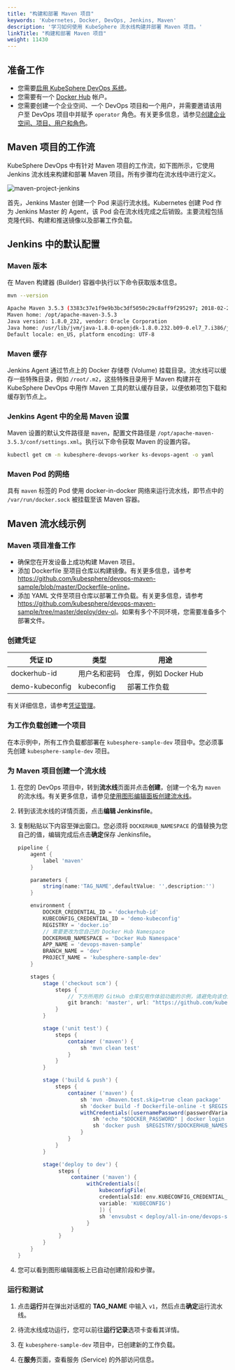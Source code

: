 ```yaml
---
title: "构建和部署 Maven 项目"
keywords: 'Kubernetes, Docker, DevOps, Jenkins, Maven'
description: '学习如何使用 KubeSphere 流水线构建并部署 Maven 项目。'
linkTitle: "构建和部署 Maven 项目"
weight: 11430
---
```


## 准备工作

- 您需要[启用 KubeSphere DevOps 系统](../../../pluggable-components/devops/)。
- 您需要有一个 [Docker Hub](http://www.dockerhub.com/) 帐户。
- 您需要创建一个企业空间、一个 DevOps 项目和一个用户，并需要邀请该用户至 DevOps 项目中并赋予 `operator` 角色。有关更多信息，请参见[创建企业空间、项目、用户和角色](../../../quick-start/create-workspace-and-project/)。

## Maven 项目的工作流

KubeSphere DevOps 中有针对 Maven 项目的工作流，如下图所示，它使用 Jenkins 流水线来构建和部署 Maven 项目。所有步骤均在流水线中进行定义。

![maven-project-jenkins](/images/docs/zh-cn/devops-user-guide/examples/build-and-deploy-maven-project/maven-project-jenkins.png)

首先，Jenkins Master 创建一个 Pod 来运行流水线。Kubernetes 创建 Pod 作为 Jenkins Master 的 Agent，该 Pod 会在流水线完成之后销毁。主要流程包括克隆代码、构建和推送镜像以及部署工作负载。

## Jenkins 中的默认配置

### Maven 版本

在 Maven 构建器 (Builder) 容器中执行以下命令获取版本信息。

```bash
mvn --version

Apache Maven 3.5.3 (3383c37e1f9e9b3bc3df5050c29c8aff9f295297; 2018-02-24T19:49:05Z)
Maven home: /opt/apache-maven-3.5.3
Java version: 1.8.0_232, vendor: Oracle Corporation
Java home: /usr/lib/jvm/java-1.8.0-openjdk-1.8.0.232.b09-0.el7_7.i386/jre
Default locale: en_US, platform encoding: UTF-8
```

### Maven 缓存

Jenkins Agent 通过节点上的 Docker 存储卷 (Volume) 挂载目录。流水线可以缓存一些特殊目录，例如 `/root/.m2`，这些特殊目录用于 Maven 构建并在 KubeSphere DevOps 中用作 Maven 工具的默认缓存目录，以便依赖项包下载和缓存到节点上。

### Jenkins Agent 中的全局 Maven 设置

Maven 设置的默认文件路径是 `maven`，配置文件路径是 `/opt/apache-maven-3.5.3/conf/settings.xml`。执行以下命令获取 Maven 的设置内容。

```bash
kubectl get cm -n kubesphere-devops-worker ks-devops-agent -o yaml
```

### Maven Pod 的网络

具有 `maven` 标签的 Pod 使用 docker-in-docker 网络来运行流水线，即节点中的 `/var/run/docker.sock` 被挂载至该 Maven 容器。

## Maven 流水线示例

### Maven 项目准备工作

- 确保您在开发设备上成功构建 Maven 项目。
- 添加 Dockerfile 至项目仓库以构建镜像。有关更多信息，请参考 <https://github.com/kubesphere/devops-maven-sample/blob/master/Dockerfile-online>。
- 添加 YAML 文件至项目仓库以部署工作负载。有关更多信息，请参考 <https://github.com/kubesphere/devops-maven-sample/tree/master/deploy/dev-ol>。如果有多个不同环境，您需要准备多个部署文件。

### 创建凭证

| 凭证 ID         | 类型       | 用途                  |
| --------------- | ---------- | --------------------- |
| dockerhub-id    | 用户名和密码   | 仓库，例如 Docker Hub |
| demo-kubeconfig | kubeconfig | 部署工作负载          |

有关详细信息，请参考[凭证管理](../../how-to-use/devops-settings/credential-management/)。

### 为工作负载创建一个项目

在本示例中，所有工作负载都部署在 `kubesphere-sample-dev` 项目中。您必须事先创建 `kubesphere-sample-dev` 项目。

### 为 Maven 项目创建一个流水线

1. 在您的 DevOps 项目中，转到**流水线**页面并点击**创建**，创建一个名为 `maven` 的流水线。有关更多信息，请参见[使用图形编辑面板创建流水线](../../how-to-use/pipelines/create-a-pipeline-using-graphical-editing-panel/)。

2. 转到该流水线的详情页面，点击**编辑 Jenkinsfile**。

3. 复制粘贴以下内容至弹出窗口。您必须将 `DOCKERHUB_NAMESPACE` 的值替换为您自己的值，编辑完成后点击**确定**保存 Jenkinsfile。

   ```groovy
   pipeline {
       agent {
           label 'maven'
       }
   
       parameters {
           string(name:'TAG_NAME',defaultValue: '',description:'')
       }
   
       environment {
           DOCKER_CREDENTIAL_ID = 'dockerhub-id'
           KUBECONFIG_CREDENTIAL_ID = 'demo-kubeconfig'
           REGISTRY = 'docker.io'
           // 需要更改为您自己的 Docker Hub Namespace
           DOCKERHUB_NAMESPACE = 'Docker Hub Namespace'
           APP_NAME = 'devops-maven-sample'
           BRANCH_NAME = 'dev'
           PROJECT_NAME = 'kubesphere-sample-dev'
       }
   
       stages {
           stage ('checkout scm') {
               steps {
                   // 下方所用的 GitHub 仓库仅用作体验功能的示例，请避免向该仓库提交包含测试性改动的 PR
                   git branch: 'master', url: "https://github.com/kubesphere/devops-maven-sample.git"
               }
           }
   
           stage ('unit test') {
               steps {
                   container ('maven') {
                       sh 'mvn clean test'
                   }
               }
           }
   
           stage ('build & push') {
               steps {
                   container ('maven') {
                       sh 'mvn -Dmaven.test.skip=true clean package'
                       sh 'docker build -f Dockerfile-online -t $REGISTRY/$DOCKERHUB_NAMESPACE/$APP_NAME:SNAPSHOT-$BRANCH_NAME-$BUILD_NUMBER .'
                       withCredentials([usernamePassword(passwordVariable : 'DOCKER_PASSWORD' ,usernameVariable : 'DOCKER_USERNAME' ,credentialsId : "$DOCKER_CREDENTIAL_ID" ,)]) {
                           sh 'echo "$DOCKER_PASSWORD" | docker login $REGISTRY -u "$DOCKER_USERNAME" --password-stdin'
                           sh 'docker push  $REGISTRY/$DOCKERHUB_NAMESPACE/$APP_NAME:SNAPSHOT-$BRANCH_NAME-$BUILD_NUMBER'
                       }
                   }
               }
           }
   
           stage('deploy to dev') {
                steps {
                    container ('maven') {
                         withCredentials([
                             kubeconfigFile(
                             credentialsId: env.KUBECONFIG_CREDENTIAL_ID,
                             variable: 'KUBECONFIG')
                             ]) {
                             sh 'envsubst < deploy/all-in-one/devops-sample.yaml | kubectl apply -f -'
                         }
                    }
                }
           }
       }
   }
   ```

4. 您可以看到图形编辑面板上已自动创建阶段和步骤。

### 运行和测试

1. 点击**运行**并在弹出对话框的 **TAG_NAME** 中输入 `v1`，然后点击**确定**运行流水线。

2. 待流水线成功运行，您可以前往**运行记录**选项卡查看其详情。

3. 在 `kubesphere-sample-dev` 项目中，已创建新的工作负载。

4. 在**服务**页面，查看服务 (Service) 的外部访问信息。

